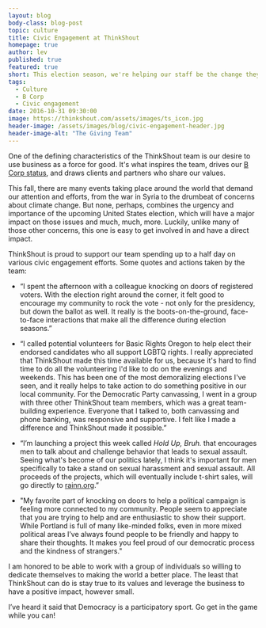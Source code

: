 ```yaml
---
layout: blog
body-class: blog-post
topic: culture
title: Civic Engagement at ThinkShout
homepage: true
author: lev  
published: true
featured: true
short: This election season, we're helping our staff be the change they want to see in our community.
tags:
  - Culture
  - B Corp
  - Civic engagement
date: 2016-10-31 09:30:00
image: https://thinkshout.com/assets/images/ts_icon.jpg
header-image: /assets/images/blog/civic-engagement-header.jpg
header-image-alt: "The Giving Team"
---
```

One of the defining characteristics of the ThinkShout team is our desire to use business as a force for good. It's what inspires the team, drives our [B Corp status](https://www.bcorporation.net/community/thinkshout-inc), and draws clients and partners who share our values.

This fall, there are many events taking place around the world that demand our attention and efforts, from the war in Syria to the drumbeat of concerns about climate change. But none, perhaps, combines the urgency and importance of the upcoming United States election, which will have a major impact on those issues and much, much, more. Luckily, unlike many of those other concerns, this one is easy to get involved in and have a direct impact.

ThinkShout is proud to support our team spending up to a half day on various civic engagement efforts. Some quotes and actions taken by the team:

* “I spent the afternoon with a colleague knocking on doors of registered voters. With the election right around the corner, it felt good to encourage my community to rock the vote - not only for the presidency, but down the ballot as well. It really is the boots-on-the-ground, face-to-face interactions that make all the difference during election seasons.”

* “I called potential volunteers for Basic Rights Oregon to help elect their endorsed candidates who all support LGBTQ rights. I really appreciated that ThinkShout made this time available for us, because it's hard to find time to do all the volunteering I'd like to do on the evenings and weekends. This has been one of the most demoralizing elections I've seen, and it really helps to take action to do something positive in our local community. For the Democratic Party canvassing, I went in a group with three other ThinkShout team members, which was a great team-building experience. Everyone that I talked to, both canvassing and phone banking, was responsive and supportive. I felt like I made a difference and ThinkShout made it possible.”

* “I’m launching a project this week called _Hold Up, Bruh._ that encourages men to talk about and challenge behavior that leads to sexual assault. Seeing what's become of our politics lately, I think it's important for men specifically to take a stand on sexual harassment and sexual assault. All proceeds of the projects, which will eventually include t-shirt sales, will go directly to [rainn.org](https://www.rainn.org/).”

* "My favorite part of knocking on doors to help a political campaign is feeling more connected to my community. People seem to appreciate that you are trying to help and are enthusiastic to show their support. While Portland is full of many like-minded folks, even in more mixed political areas I’ve always found people to be friendly and happy to share their thoughts. It makes you feel proud of our democratic process and the kindness of strangers."

I am honored to be able to work with a group of individuals so willing to dedicate themselves to making the world a better place. The least that ThinkShout can do is stay true to its values and leverage the business to have a positive impact, however small.

I’ve heard it said that Democracy is a participatory sport. Go get in the game while you can!


